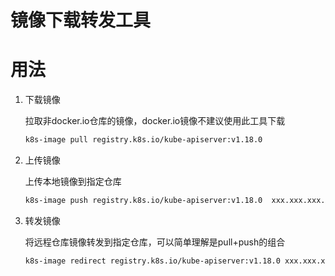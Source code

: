 # 镜像下载转发工具

# 用法

1. 下载镜像

    拉取非docker.io仓库的镜像，docker.io镜像不建议使用此工具下载    

    ```bash
    k8s-image pull registry.k8s.io/kube-apiserver:v1.18.0
    ```

2. 上传镜像

    上传本地镜像到指定仓库

    ```bash
    k8s-image push registry.k8s.io/kube-apiserver:v1.18.0  xxx.xxx.xxx.xxx:xxxx
    ```

3. 转发镜像

    将远程仓库镜像转发到指定仓库，可以简单理解是pull+push的组合
    
    ```bash
    k8s-image redirect registry.k8s.io/kube-apiserver:v1.18.0 xxx.xxx.xxx.xxx:xxxx
    ```
